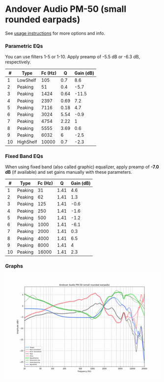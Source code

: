 # Andover Audio PM-50 (small rounded earpads)
See [usage instructions](https://github.com/jaakkopasanen/AutoEq#usage) for more options and info.

### Parametric EQs
You can use filters 1-5 or 1-10. Apply preamp of -5.5 dB or -6.3 dB, respectively.

|   # | Type      |   Fc (Hz) |    Q |   Gain (dB) |
|-----|-----------|-----------|------|-------------|
|   1 | LowShelf  |       105 | 0.7  |         8.6 |
|   2 | Peaking   |        51 | 0.4  |        -5.7 |
|   3 | Peaking   |      1424 | 0.64 |       -11.5 |
|   4 | Peaking   |      2397 | 0.69 |         7.2 |
|   5 | Peaking   |      7116 | 0.18 |         4.7 |
|   6 | Peaking   |      3024 | 5.54 |        -0.9 |
|   7 | Peaking   |      4754 | 2.22 |         1   |
|   8 | Peaking   |      5555 | 3.69 |         0.6 |
|   9 | Peaking   |      6032 | 6    |        -2.5 |
|  10 | HighShelf |     10000 | 0.7  |        -2.3 |

### Fixed Band EQs
When using fixed band (also called graphic) equalizer, apply preamp of **-7.0 dB** (if available) and set gains manually with these parameters.

|   # | Type    |   Fc (Hz) |    Q |   Gain (dB) |
|-----|---------|-----------|------|-------------|
|   1 | Peaking |        31 | 1.41 |         4.6 |
|   2 | Peaking |        62 | 1.41 |         1.3 |
|   3 | Peaking |       125 | 1.41 |        -0.6 |
|   4 | Peaking |       250 | 1.41 |        -1.6 |
|   5 | Peaking |       500 | 1.41 |        -1.2 |
|   6 | Peaking |      1000 | 1.41 |        -6.1 |
|   7 | Peaking |      2000 | 1.41 |         0.3 |
|   8 | Peaking |      4000 | 1.41 |         6.5 |
|   9 | Peaking |      8000 | 1.41 |         4   |
|  10 | Peaking |     16000 | 1.41 |         2.3 |

### Graphs
![](./Andover%20Audio%20PM-50%20(small%20rounded%20earpads).png)
